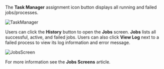 ---
---

The **Task Manager** <span class="material-icons">assignment</span> icon button displays all running and failed jobs/processes. 

![TaskManager](/images/SCALE/22.02/TaskManager.png "TrueNAS SCALE Task Manager")

Users can click the **History** button to open the **Jobs** screen. **Jobs** lists all successful, active, and failed jobs. Users can also click **View Log** next to a failed process to view its log information and error message.

![JobsScreen](/images/SCALE/22.02/JobsScreen.png "Task Manager Jobs")

For more information see the **Jobs Screens** article.
